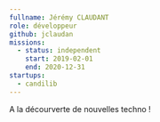 ```yaml
---
fullname: Jérémy CLAUDANT
role: développeur
github: jclaudan
missions:
  - status: independent
    start: 2019-02-01
    end: 2020-12-31
startups:
  - candilib
---
```

A la décourverte de nouvelles techno !